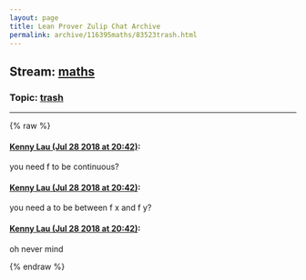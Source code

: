 ```yaml
---
layout: page
title: Lean Prover Zulip Chat Archive 
permalink: archive/116395maths/83523trash.html
---
```


## Stream: [maths](index.html)
### Topic: [trash](83523trash.html)

---


{% raw %}
#### [ Kenny Lau (Jul 28 2018 at 20:42)](https://leanprover.zulipchat.com/#narrow/stream/116395-maths/topic/trash/near/130481949):
<p>you need f to be continuous?</p>

#### [ Kenny Lau (Jul 28 2018 at 20:42)](https://leanprover.zulipchat.com/#narrow/stream/116395-maths/topic/trash/near/130481950):
<p>you need a to be between f x and f y?</p>

#### [ Kenny Lau (Jul 28 2018 at 20:42)](https://leanprover.zulipchat.com/#narrow/stream/116395-maths/topic/trash/near/130481953):
<p>oh never mind</p>


{% endraw %}
